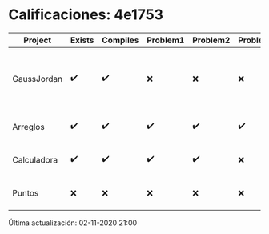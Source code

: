 # Calificaciones: 4e1753
|Project|Exists|Compiles|Problem1|Problem2|Problem3|Extra|Grade|CommitHash|CommitDate|CheckDate|DueDate|Comments|
|-|-|-|-|-|-|-|-|-|-|-|-|-|
|GaussJordan|✔️|✔️|❌|❌|❌|❌|6.0|87b1ff695250f6591686bb8b82cd6d3139a84e2b|29-10-2020 19:26:48|29-10-2020 21:27:11|29-10-2020 21:00:00|No aplica correctamente el método de Gauss-Jordan/No aplica correctamente el método de Gauss-Jordan/No avisa al usuario que el sistema no tiene solución/No intercambia las filas cuando un pivote es cero|
|Arreglos|✔️|✔️|✔️|✔️|✔️|✔️|10.0|38c51449594af3553dc59c5ce8b7747089c2f30c|20-10-2020 14:33:08|27-10-2020 22:18:09|22-10-2020 21:00:00|///|
|Calculadora|✔️|✔️|✔️|✔️|❌|✔️|10.0|d235b55bade3f45620e680952395fa8bff570d8b|19-10-2020 10:13:42|19-10-2020 21:07:47|15-10-2020 21:00:00|No implementa la operación módulo|
|Puntos|❌|❌|❌|❌|❌|❌|5.0|nan|nan|02-11-2020 21:00:26|05-11-2020 21:00:00|No se encontró el archivo en PracticasComputacionI/Puntos/Punto.cpp|

Última actualización: 02-11-2020 21:00